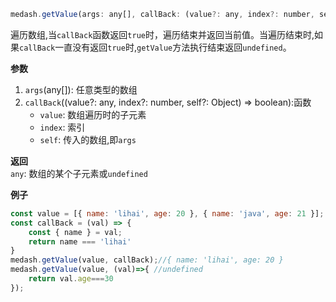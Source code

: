 ```js
medash.getValue(args: any[], callBack: (value?: any, index?: number, self?: Object) => boolean): any
```
遍历数组,当`callBack`函数返回`true`时，遍历结束并返回当前值。当遍历结束时,如果`callBack`一直没有返回`true`时,`getValue`方法执行结束返回`undefined`。

**参数**  
1. `args`(any[]): 任意类型的数组  
2. `callBack`((value?: any, index?: number, self?: Object) => boolean):函数
    * `value`: 数组遍历时的子元素
    * `index`: 索引 
    * `self`: 传入的数组,即`args`
  
**返回**        
 `any`: 数组的某个子元素或`undefined`

**例子**  

```js
const value = [{ name: 'lihai', age: 20 }, { name: 'java', age: 21 }];
const callBack = (val) => {
    const { name } = val;
    return name === 'lihai'
}
medash.getValue(value, callBack);//{ name: 'lihai', age: 20 }
medash.getValue(value, (val)=>{ //undefined
    return val.age===30
});
```
